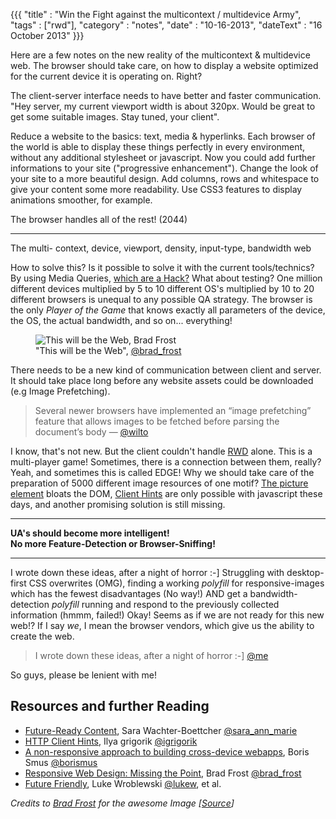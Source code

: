 {{{
    "title"    : "Win the Fight against the multicontext / multidevice Army",
    "tags"     : ["rwd"],
    "category" : "notes",
    "date"     : "10-16-2013",
    "dateText" : "16 October 2013"
}}}

Here are a few notes on the new reality of the multicontext & multidevice web. The browser should take care, on how to display a website optimized for the current device it is operating on. Right?

<!--more-->

The client-server interface needs to have better and faster communication. "Hey server, my current viewport width is about 320px. Would be great to get some suitable images. Stay tuned, your client".

Reduce a website to the basics: text, media & hyperlinks. Each browser of the world is able to display these things perfectly in every environment, without any additional stylesheet or javascript.
Now you could add further informations to your site ("progressive enhancement"). Change the look of your site to a more beautiful design. Add columns, rows and whitespace to give your content some more readability.
Use CSS3 features to display animations smoother, for example.

The browser handles all of the rest! (2044)

---

The multi- context, device, viewport, density, input-type, bandwidth web<br>

How to solve this? Is it possible to solve it with the current tools/technics? By using Media Queries, [which are a Hack?](http://ianstormtaylor.com/media-queries-are-a-hack/) What about testing? One million different devices multiplied by 5 to 10 different OS's multiplied by 10 to 20 different browsers is unequal to any possible QA strategy.
The browser is the only *Player of the Game* that knows exactly all parameters of the device, the OS, the actual bandwidth, and so on... everything!

<figure>
  <img src="http://www.andreasklein.org/gfx/this-will-be-the-web.png" alt="This will be the Web, Brad Frost">
  <figcaption>
    "This will be the Web", <a href="https://twitter.com/brad_frost">@brad_frost</a>
  </figcaption>
</figure>

There needs to be a new kind of communication between client and server. It should take place long before any website assets could be downloaded (e.g Image Prefetching).

> Several newer browsers have implemented an “image prefetching” feature that allows images to be fetched before parsing the document’s body — [@wilto](https://twitter.com/wilto)

I know, that's not new. But the client couldn't handle [RWD](http://alistapart.com/article/responsive-web-design) alone. This is a multi-player game! Sometimes, there is a connection between them, really? Yeah, and sometimes this is called EDGE!
Why we should take care of the preparation of 5000 different image resources of one motif?  [The picture element](http://www.w3.org/TR/html-picture-element/) bloats the DOM, [Client Hints](https://github.com/igrigorik/http-client-hints) are only possible with javascript these days, and another promising solution is still missing.

---

**UA's should become more intelligent!**<br>
**No more Feature-Detection or Browser-Sniffing!**

---

I wrote down these ideas, after a night of horror :-]
Struggling with desktop-first CSS overwrites (OMG), finding a working *polyfill* for responsive-images which has the fewest disadvantages (No way!) AND get a bandwidth-detection *polyfill* running and respond to the previously collected information (hmmm, failed!)
Okay! Seems as if we are not ready for this new web!? If I say *we*, I mean the browser vendors, which give us the ability to create the web.

> I wrote down these ideas, after a night of horror :-] [@me](http://twitter.com/ixisio)

So guys, please be lenient with me!


## Resources and further Reading

* [Future-Ready Content](http://alistapart.com/article/future-ready-content), Sara Wachter-Boettcher [@sara_ann_marie](https://twitter.com/sara_ann_marie)
* [HTTP Client Hints](http://tools.ietf.org/html/draft-grigorik-http-client-hints-00), Ilya grigorik [@igrigorik](https://twitter.com/igrigorik)
* [A non-responsive approach to building cross-device webapps](http://www.html5rocks.com/en/mobile/cross-device/), Boris Smus [@borismus](https://twitter.com/borismus)
* [Responsive Web Design: Missing the Point](http://bradfrostweb.com/blog/web/responsive-web-design-missing-the-point/), Brad Frost [@brad_frost](https://twitter.com/brad_frost)
* [Future Friendly](http://futurefriend.ly/), Luke Wroblewski [@lukew](https://twitter.com/lukew), et al.

*Credits to [Brad Frost](https://twitter.com/brad_frost) for the awesome Image [[Source](http://bradfrostweb.com/blog/post/this-is-the-web/)]*




